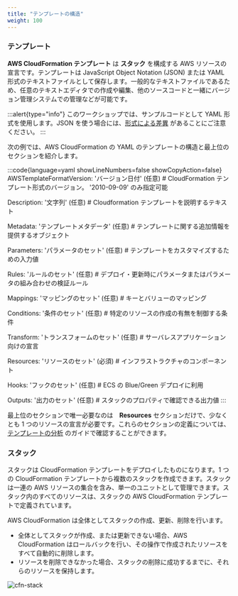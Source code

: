 ```yaml
---
title: "テンプレートの構造"
weight: 100
---
```


### テンプレート

**AWS CloudFormation テンプレート** は **スタック** を構成する AWS リソースの宣言です。テンプレートは JavaScript Object Notation (JSON) または YAML 形式のテキストファイルとして保存します。一般的なテキストファイルであるため、任意のテキストエディタでの作成や編集、他のソースコードと一緒にバージョン管理システムでの管理などが可能です。

:::alert{type="info"}
このワークショップでは、サンプルコードとして YAML 形式を使用します。JSON を使う場合には、[形式による差異](https://docs.aws.amazon.com/ja_jp/AWSCloudFormation/latest/UserGuide/template-formats.html) があることにご注意ください。
:::

次の例では、AWS CloudFormation の YAML のテンプレートの構造と最上位のセクションを紹介します。

:::code{language=yaml showLineNumbers=false showCopyAction=false}
AWSTemplateFormatVersion: 'バージョン日付' (任意) # CloudFormation テンプレート形式のバージョン。 '2010-09-09' のみ指定可能

Description: '文字列' (任意) # Cloudformation テンプレートを説明するテキスト

Metadata: 'テンプレートメタデータ' (任意) # テンプレートに関する追加情報を提供するオブジェクト

Parameters: 'パラメータのセット' (任意) # テンプレートをカスタマイズするための入力値

Rules: 'ルールのセット' (任意) # デプロイ・更新時にパラメータまたはパラメータの組み合わせの検証ルール

Mappings: 'マッピングのセット' (任意) # キーとバリューのマッピング 

Conditions: '条件のセット' (任意) # 特定のリソースの作成の有無を制御する条件

Transform: 'トランスフォームのセット' (任意) # サーバレスアプリケーション向けの宣言

Resources: 'リソースのセット' (必須) # インフラストラクチャのコンポーネント

Hooks: 'フックのセット' (任意) # ECS の Blue/Green デプロイに利用

Outputs: '出力のセット' (任意) # スタックのプロパティで確認できる出力値
:::

最上位のセクションで唯一必要なのは　**Resources** セクションだけで、少なくとも 1 つのリソースの宣言が必要です。これらのセクションの定義については、[テンプレートの分析](https://docs.aws.amazon.com/ja_jp/AWSCloudFormation/latest/UserGuide/template-anatomy.html) のガイドで確認することができます。

### スタック

スタックは CloudFormation テンプレートをデプロイしたものになります。1 つの CloudFormation テンプレートから複数のスタックを作成できます。スタックは一連の AWS リソースの集合を含み、単一のユニットとして管理できます。スタック内のすべてのリソースは、スタックの AWS CloudFormation テンプレートで定義されています。

AWS CloudFormation は全体としてスタックの作成、更新、削除を行います。
  * 全体としてスタックが作成、または更新できない場合、AWS CloudFormation はロールバックを行い、その操作で作成されたリソースをすべて自動的に削除します。
  * リソースを削除できなかった場合、スタックの削除に成功するまでに、それらのリソースを保持します。

![cfn-stack](/static/basics/templates/template-anatomy/cfn-stack.png)
